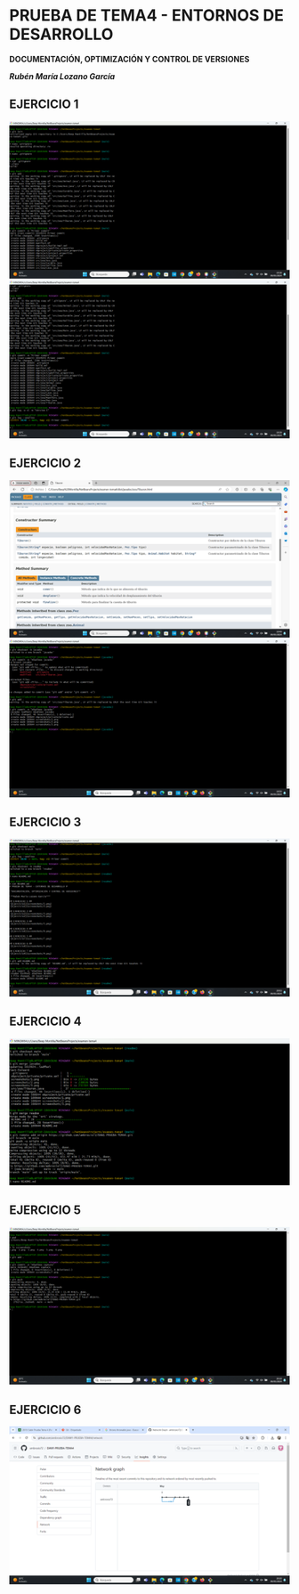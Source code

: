 # PRUEBA DE TEMA4 - ENTORNOS DE DESARROLLO #

**DOCUMENTACIÓN, OPTIMIZACIÓN Y CONTROL DE VERSIONES**

***Rubén María Lozano García***

## EJERCICIO 1 ##
![Ejercicio1](screenshots/1.png)
![Ejercicio1](screenshots/2.png)

## EJERCICIO 2 ##
![Ejercicio2](screenshots/3.png)
![Ejercicio2](screenshots/4.png)

## EJERCICIO 3 ##
![Ejercicio3](screenshots/5.png)

## EJERCICIO 4 ##
![Ejercicio4](screenshots/6.png)

## EJERCICIO 5 ##
![Ejercicio5](screenshots/7.png)

## EJERCICIO 6 ##
![Ejercicio6](screenshots/8.png)
